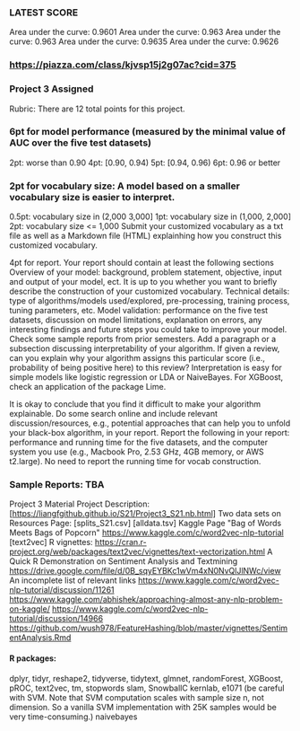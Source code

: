 ### LATEST SCORE
Area under the curve: 0.9601
Area under the curve: 0.963
Area under the curve: 0.963
Area under the curve: 0.9635
Area under the curve: 0.9626

### https://piazza.com/class/kjvsp15j2g07ac?cid=375

### Project 3 Assigned

Rubric: There are 12 total points for this project.

### 6pt for model performance (measured by the minimal value of AUC over the five test datasets)

2pt: worse than 0.90
4pt: [0.90, 0.94)
5pt: [0.94, 0.96)
6pt: 0.96 or better

### 2pt for vocabulary size: A model based on a smaller vocabulary size is easier to interpret.

0.5pt: vocabulary size in (2,000 3,000]
1pt: vocabulary size in (1,000, 2,000]
2pt: vocabulary size <= 1,000
Submit your customized vocabulary as a txt file as well as a Markdown file (HTML) explainhing how you construct this customized vocabulary.

4pt for report. Your report should contain at least the following sections
Overview of your model: background, problem statement, objective, input and output of your model, ect.
It is up to you whether you want to briefly describe the construction of your customized vocabulary.
Technical details: type of algorithms/models used/explored, pre-processing, training process, tuning parameters, etc.
Model validation: performance on the five test datasets, discussion on model limitations, explanation on errors, any interesting findings and future steps you could take to improve your model. Check some sample reports from prior semesters.
Add a paragraph or a subsection discussing interpretability of your algorithm. If given a review, can you explain why your algorithm assigns this particular score (i.e., probability of being positive here) to this review? Interpretation is easy for simple models like logistic regression or LDA or NaiveBayes. For XGBoost, check an application of the package Lime.

It is okay to conclude that you find it difficult to make your algorithm explainable. Do some search online and include relevant discussion/resources, e.g., potential approaches that can help you to unfold your black-box algorithm, in your report.
Report the following in your report: performance and running time for the five datasets, and the computer system you use (e.g., Macbook Pro, 2.53 GHz, 4GB memory, or AWS t2.large). No need to report the running time for vocab construction.

### Sample Reports: TBA


Project 3 Material
Project Description: [https://liangfgithub.github.io/S21/Project3_S21.nb.html]
Two data sets on Resources Page: [splits_S21.csv] [alldata.tsv]
Kaggle Page "Bag of Words Meets Bags of Popcorn"
https://www.kaggle.com/c/word2vec-nlp-tutorial
[text2vec] R vignettes:
https://cran.r-project.org/web/packages/text2vec/vignettes/text-vectorization.html
A Quick R Demonstration on Sentiment Analysis and Textmining
https://drive.google.com/file/d/0B_sqyEYBKc1wVm4xN0NvQlJlNWc/view
An incomplete list of relevant links
https://www.kaggle.com/c/word2vec-nlp-tutorial/discussion/11261
https://www.kaggle.com/abhishek/approaching-almost-any-nlp-problem-on-kaggle/
https://www.kaggle.com/c/word2vec-nlp-tutorial/discussion/14966
https://github.com/wush978/FeatureHashing/blob/master/vignettes/SentimentAnalysis.Rmd


#### R packages:

dplyr, tidyr, reshape2, tidyverse, tidytext,
glmnet, randomForest, XGBoost,
pROC,
text2vec, tm, stopwords
slam,
SnowballC
kernlab, e1071 (be careful with SVM. Note that SVM computation scales with sample size n, not dimension. So a vanilla SVM implementation with 25K samples would be very time-consuming.)
naivebayes


